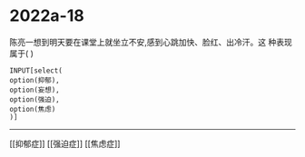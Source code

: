# 2022a-18
陈亮一想到明天要在课堂上就坐立不安,感到心跳加快、脸红、出冷汗。这
种表现属于( )
```meta-bind
INPUT[select(
option(抑郁),
option(妄想),
option(强迫),
option(焦虑)
)]
```

---

[[抑郁症]]
[[强迫症]]
[[焦虑症]]
